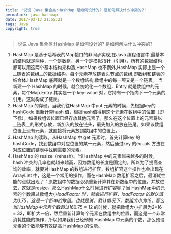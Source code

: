 ```yaml
---
title: '说说 Java 集合类:HashMap 是如何设计的? 是如何解决什么冲突的?'
permalink: java-hashmap
date: 2017-03-13 21:55:21
tags: Java
copyright: true
---
```


> 说说 Java 集合类:HashMap 是如何设计的? 是如何解决什么冲突的?
<!-- more -->

1. HashMap 是基于哈希表的Map接口的非同步实现,在Java 编程语言中,最基本的结构就是两种，一个是数组，另一个是模拟指针（引用），所有的数据结构都可以用这两个基本结构来构造,HashMap 也不例外,HashMap 实际上是一个__链表的数组__的数据结构，每个元素存放链表头节点的数组,即数组和链表的结合体.HashMap 底层就是一个数组结构,数组中的每一项又是一个链表。 当新建一个 HashMap 的时候，就会初始化一个数组，Entry 就是数组中的元素，每个Map.Entry 其实是一个 key-value 对，它持有一个指向下一个元素的引用，这就构成了链表。
2. HashMap 的存储。当我们往HashMap 中put 元素的时候，先根据key的hashCode 重新计算hash 值，根据hash值得到这个元素在数组中的位置（即下标），如果数组该位置已经存放其他元素了，那么在这个位置上的元素将以__链表__的形式存放，新加入的放在链头，最先加入的放在链尾。如果该数组位置上没有元素，就直接将元素放到数组中的位置上。
3. HashMap 的读取。从HashMap 中 get 元素时，首先计算key 的hashCode，找到数组中对应位置的某一元素，然后通过key 的equals 方法在对应位置的链表中找到需要的元素。
4. HashMap 的 resize（rehash）。当HashMap 中的元素越来越多的时候，hash 冲突的几率也就越来越高，因为数组的长度是固定的。所以为了提高查询的效率，就要对HashMap 的数组进行扩容，数组扩容这个操作也会出现在ArrayList 中，这是一个常用的操作，而在HashMap 数组扩容之后，最消耗性能的点就出现了：原数组中的数据必须重新计算其在新数组中的位置，并放进去，这就是resize。那么HashMap什么时候进行扩容呢？当 HashMap中的元素的个数超过数组大小*loadFactor 时，就会进行扩容，loadFactor 的默认值为0.75，这是一个折中的取值。也就是说，默认情况下，数组大小为16，那么当HashMap中元素个数超过16*0.75 = 12 的时候，就把数组大小扩展为2*16 = 32，即扩大一倍，然后重新计算每个元素在数组中的位置，而这是一个非常消耗性能的操作，所以如果我们已经预知 HashMap 中元素的个数，那么预设元素的个数能够有效提高 HashMap 的性能。
